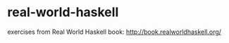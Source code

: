 real-world-haskell
==================

exercises from Real World Haskell book: http://book.realworldhaskell.org/
